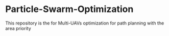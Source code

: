 # Particle-Swarm-Optimization
This repository is the for Multi-UAVs optimization for path planning with the area priority 
